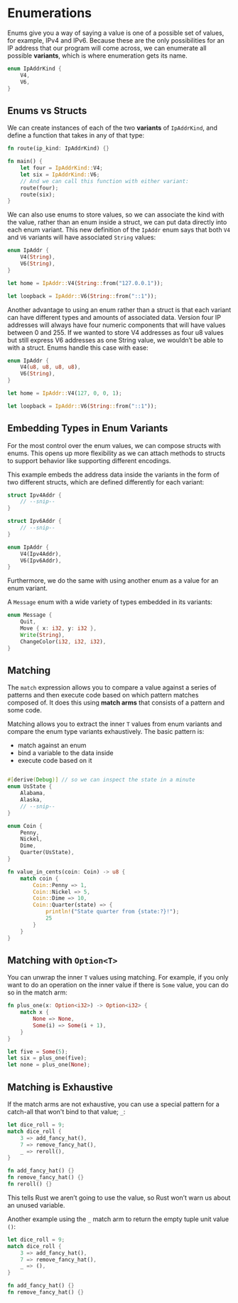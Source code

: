 # Enumerations

Enums give you a way of saying a value is one of a possible set of values, for example, IPv4 and IPv6.
Because these are the only possibilities for an IP address that our program will come across, we can enumerate all possible **variants**, which is where enumeration gets its name.

``` rust
enum IpAddrKind {
    V4,
    V6,
}
```

## Enums vs Structs

We can create instances of each of the two **variants** of `IpAddrKind`, and define a function that takes in any of that type:
``` rust
fn route(ip_kind: IpAddrKind) {}

fn main() {
    let four = IpAddrKind::V4;
    let six = IpAddrKind::V6;
    // And we can call this function with either variant:
    route(four);
    route(six);
}
```

We can also use enums to store values, so we can associate the kind with the value, rather than an enum inside a struct, we can put data directly into each enum variant.
This new definition of the `IpAddr` enum says that both `V4` and `V6` variants will have associated `String` values:
``` rust
enum IpAddr {
    V4(String),
    V6(String),
}

let home = IpAddr::V4(String::from("127.0.0.1"));

let loopback = IpAddr::V6(String::from("::1"));
```

Another advantage to using an enum rather than a struct is that each variant can have different types and amounts of associated data. Version four IP addresses will always have four numeric components that will have values between 0 and 255. If we wanted to store V4 addresses as four u8 values but still express V6 addresses as one String value, we wouldn’t be able to with a struct. Enums handle this case with ease:

``` rust
enum IpAddr {
    V4(u8, u8, u8, u8),
    V6(String),
}

let home = IpAddr::V4(127, 0, 0, 1);

let loopback = IpAddr::V6(String::from("::1"));
```

## Embedding Types in Enum Variants

For the most control over the enum values, we can compose structs with enums. This opens up more flexibility as we can attach methods to structs to support behavior like supporting different encodings.

This example embeds the address data inside the variants in the form of two different structs, which are defined differently for each variant:
``` rust
struct Ipv4Addr {
    // --snip--
}

struct Ipv6Addr {
    // --snip--
}

enum IpAddr {
    V4(Ipv4Addr),
    V6(Ipv6Addr),
}
```

Furthermore, we do the same with using another enum as a value for an enum variant.

A `Message` enum with a wide variety of types embedded in its variants:
``` rust
enum Message {
    Quit,
    Move { x: i32, y: i32 },
    Write(String),
    ChangeColor(i32, i32, i32),
}
```

## Matching

The `match` expression allows you to compare a value against a series of patterns and then execute code based on which pattern matches composed of. It does this using **match arms** that consists of a pattern and some code.

Matching allows you to extract the inner `T` values from enum variants and compare the enum type variants exhaustively. The basic pattern is:
- match against an enum
- bind a variable to the data inside
- execute code based on it


``` rust

#[derive(Debug)] // so we can inspect the state in a minute
enum UsState {
    Alabama,
    Alaska,
    // --snip--
}

enum Coin {
    Penny,
    Nickel,
    Dime,
    Quarter(UsState),
}

fn value_in_cents(coin: Coin) -> u8 {
    match coin {
        Coin::Penny => 1,
        Coin::Nickel => 5,
        Coin::Dime => 10,
        Coin::Quarter(state) => {
            println!("State quarter from {state:?}!");
            25
        }
    }
}
```

## Matching with `Option<T>`

You can unwrap the inner `T` values using matching. For example, if you only want to do an operation on the inner value if there is `Some` value, you can do so in the match arm:
``` rust
fn plus_one(x: Option<i32>) -> Option<i32> {
    match x {
        None => None,
        Some(i) => Some(i + 1),
    }
}

let five = Some(5);
let six = plus_one(five);
let none = plus_one(None);
```

## Matching is Exhaustive

If the match arms are not exhaustive, you can use a special pattern for a catch-all that won't bind to that value; `_`:
``` rust
let dice_roll = 9;
match dice_roll {
    3 => add_fancy_hat(),
    7 => remove_fancy_hat(),
    _ => reroll(),
}

fn add_fancy_hat() {}
fn remove_fancy_hat() {}
fn reroll() {}
```
This tells Rust we aren’t going to use the value, so Rust won’t warn us about an unused variable.

Another example using the `_` match arm to return the empty tuple unit value `()`:
``` rust
let dice_roll = 9;
match dice_roll {
    3 => add_fancy_hat(),
    7 => remove_fancy_hat(),
    _ => (),
}

fn add_fancy_hat() {}
fn remove_fancy_hat() {}
```